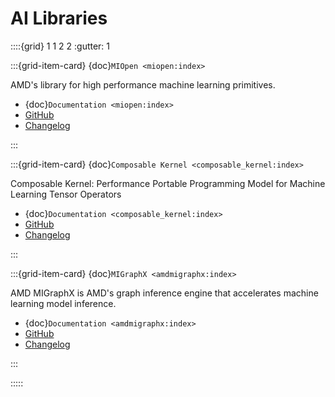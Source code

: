 # AI Libraries

::::{grid} 1 1 2 2
:gutter: 1

:::{grid-item-card} {doc}`MIOpen <miopen:index>`

AMD's library for high performance machine learning primitives.

- {doc}`Documentation <miopen:index>`
- [GitHub](https://github.com/ROCmSoftwarePlatform/MIOpen)
- [Changelog](https://github.com/ROCmSoftwarePlatform/MIOpen/blob/develop/CHANGELOG.md)

:::

:::{grid-item-card} {doc}`Composable Kernel <composable_kernel:index>`

Composable Kernel: Performance Portable Programming Model for Machine Learning Tensor Operators

- {doc}`Documentation <composable_kernel:index>`
- [GitHub](https://github.com/ROCmSoftwarePlatform/composable_kernel)
- [Changelog](https://github.com/ROCmSoftwarePlatform/composable_kernel/blob/develop/CHANGELOG.md)

:::

:::{grid-item-card} {doc}`MIGraphX <amdmigraphx:index>`

AMD MIGraphX is AMD's graph inference engine that accelerates machine learning model inference.

- {doc}`Documentation <amdmigraphx:index>`
- [GitHub](https://github.com/ROCmSoftwarePlatform/AMDMIGraphX)
- [Changelog](https://github.com/ROCmSoftwarePlatform/AMDMIGraphX/blob/develop/CHANGELOG.md)

:::

:::::
